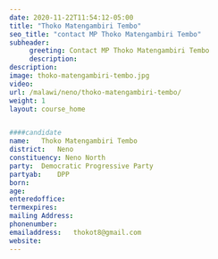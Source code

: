 ```yaml
---
date: 2020-11-22T11:54:12-05:00
title: "Thoko Matengambiri Tembo"
seo_title: "contact MP Thoko Matengambiri Tembo"
subheader:
     greeting: Contact MP Thoko Matengambiri Tembo
     description: 
description: 
image: thoko-matengambiri-tembo.jpg
video: 
url: /malawi/neno/thoko-matengambiri-tembo/
weight: 1
layout: course_home


####candidate
name:	Thoko Matengambiri Tembo
district:	Neno
constituency: Neno North
party:	Democratic Progressive Party
partyab:	DPP
born:
age: 
enteredoffice:	
termexpires:	
mailing Address:
phonenumber:	
emailaddress:	thokot8@gmail.com
website:	
---
```


